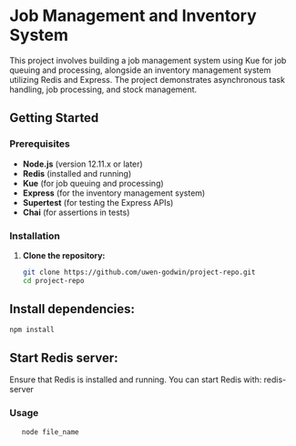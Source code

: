 # Job Management and Inventory System

This project involves building a job management system using Kue for job queuing and processing, alongside an inventory management system utilizing Redis and Express. The project demonstrates asynchronous task handling, job processing, and stock management.

## Getting Started

### Prerequisites

- **Node.js** (version 12.11.x or later)
- **Redis** (installed and running)
- **Kue** (for job queuing and processing)
- **Express** (for the inventory management system)
- **Supertest** (for testing the Express APIs)
- **Chai** (for assertions in tests)

### Installation

1. **Clone the repository:**

   ```sh
   git clone https://github.com/uwen-godwin/project-repo.git
   cd project-repo

## Install dependencies:

    npm install


## Start Redis server:
Ensure that Redis is installed and running. You can start Redis with:
      redis-server

### Usage

       node file_name
